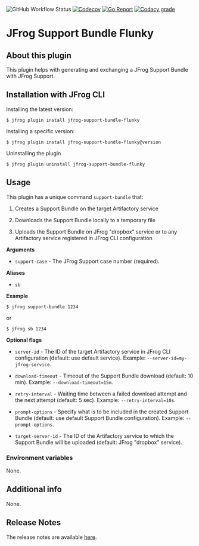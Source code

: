 ![GitHub Workflow Status](https://img.shields.io/github/workflow/status/cyrilc-pro/jfrog-support-bundle-flunky/Go?style=plastic)
[![Codecov](https://img.shields.io/codecov/c/github/cyrilc-pro/jfrog-support-bundle-flunky?style=plastic&label=codecov)](https://codecov.io/gh/cyrilc-pro/jfrog-support-bundle-flunky)
[![Go Report](https://goreportcard.com/badge/github.com/cyrilc-pro/jfrog-support-bundle-flunky?style=plastic)](https://goreportcard.com/badge/github.com/cyrilc-pro/jfrog-support-bundle-flunky)
[![Codacy grade](https://img.shields.io/codacy/grade/b286b95be72c4aa19de86f8c4a985f34?label=codacy&style=plastic)](https://www.codacy.com/gh/cyrilc-pro/jfrog-support-bundle-flunky/dashboard?utm_source=github.com&amp;utm_medium=referral&amp;utm_content=cyrilc-pro/jfrog-support-bundle-flunky&amp;utm_campaign=Badge_Grade)

# JFrog Support Bundle Flunky

## About this plugin

This plugin helps with generating and exchanging a JFrog Support Bundle with JFrog Support.

## Installation with JFrog CLI

Installing the latest version:

`$ jfrog plugin install jfrog-support-bundle-flunky`

Installing a specific version:

`$ jfrog plugin install jfrog-support-bundle-flunky@version`

Uninstalling the plugin

`$ jfrog plugin uninstall jfrog-support-bundle-flunky`

## Usage

This plugin has a unique command `support-bundle` that:

1. Creates a Support Bundle on the target Artifactory service

2. Downloads the Support Bundle locally to a temporary file

3. Uploads the Support Bundle on JFrog "dropbox" service or to any Artifactory service registered in JFrog CLI 
configuration

**Arguments**
- `support-case` - The JFrog Support case number (required).

**Aliases**
- `sb`

**Example**
```
$ jfrog support-bundle 1234
```
or
```
$ jfrog sb 1234
```

**Optional flags**

- `server-id` - The ID of the target Artifactory service in JFrog CLI configuration (default: use default service). 
Example: `--server-id=my-jfrog-service`.

- `download-timeout` - Timeout of the Support Bundle download (default: 10 min). Example: `--download-timeout=15m`.

- `retry-interval` - Waiting time between a failed download attempt and the next attempt (default: 5 sec). Example: 
`--retry-interval=10s`.

- `prompt-options` - Specify what is to be included in the created Support Bundle (default: use default Support Bundle 
configuration). Example: `--prompt-options`.

- `target-server-id` - The ID of the Artifactory service to which the Support Bundle will be uploaded (default: JFrog 
"dropbox" service).

### Environment variables

None.

## Additional info

None.

## Release Notes

The release notes are available [here](RELEASE.md).
